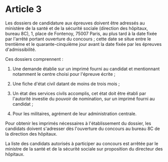 # Article 3

Les dossiers de candidature aux épreuves doivent être adressés au ministère de la santé et de la sécurité sociale (direction des hôpitaux, bureau 8C), 1, place de Fontenoy, 75007 Paris, au plus tard à la date fixée par l'arrêté portant ouverture du concours ; cette date se situe entre le trentième et le quarante-cinquième jour avant la date fixée par les épreuves d'admissibilité.

Ces dossiers comprennent :

1) Une demande établie sur un imprimé fourni au candidat et mentionnant notamment le centre choisi pour l'épreuve écrite ;

2) Une fiche d'état civil datant de moins de trois mois ;

3) Un état des services civils accomplis, cet état doit être établi par l'autorité investie du pouvoir de nomination, sur un imprimé fourni au candidat ;

4) Pour les militaires, agrément de leur administration centrale.

Pour obtenir les imprimés nécessaires à l'établissement du dossier, les candidats doivent s'adresser dès l'ouverture du concours au bureau 8C de la direction des hôpitaux.

La liste des candidats autorisés à participer au concours est arrêtée par le ministre de la santé et de la sécurité sociale sur proposition du directeur des hôpitaux.
